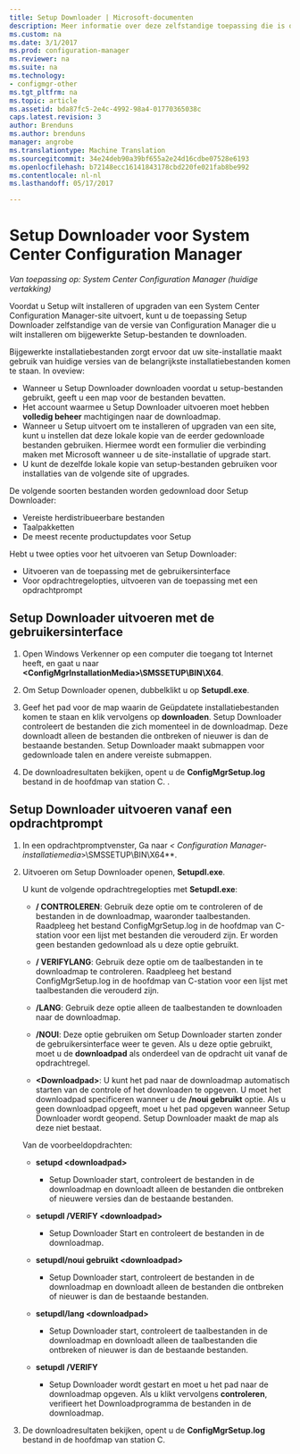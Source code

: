 ```yaml
---
title: Setup Downloader | Microsoft-documenten
description: Meer informatie over deze zelfstandige toepassing die is ontworpen om te controleren van de site-installatie maakt gebruik van huidige versies van de belangrijkste installatiebestanden komen te staan.
ms.custom: na
ms.date: 3/1/2017
ms.prod: configuration-manager
ms.reviewer: na
ms.suite: na
ms.technology:
- configmgr-other
ms.tgt_pltfrm: na
ms.topic: article
ms.assetid: bda87fc5-2e4c-4992-98a4-01770365038c
caps.latest.revision: 3
author: Brenduns
ms.author: brenduns
manager: angrobe
ms.translationtype: Machine Translation
ms.sourcegitcommit: 34e24deb90a39bf655a2e24d16cdbe07528e6193
ms.openlocfilehash: b72148ecc16141843178cbd220fe021fab8be992
ms.contentlocale: nl-nl
ms.lasthandoff: 05/17/2017

---
```

# <a name="setup-downloader-for-system-center-configuration-manager"></a>Setup Downloader voor System Center Configuration Manager

*Van toepassing op: System Center Configuration Manager (huidige vertakking)*

Voordat u Setup wilt installeren of upgraden van een System Center Configuration Manager-site uitvoert, kunt u de toepassing Setup Downloader zelfstandige van de versie van Configuration Manager die u wilt installeren om bijgewerkte Setup-bestanden te downloaden.  

Bijgewerkte installatiebestanden zorgt ervoor dat uw site-installatie maakt gebruik van huidige versies van de belangrijkste installatiebestanden komen te staan. In oveview:   
-   Wanneer u Setup Downloader downloaden voordat u setup-bestanden gebruikt, geeft u een map voor de bestanden bevatten.  
-   Het account waarmee u Setup Downloader uitvoeren moet hebben **volledig beheer** machtigingen naar de downloadmap.  
-   Wanneer u Setup uitvoert om te installeren of upgraden van een site, kunt u instellen dat deze lokale kopie van de eerder gedownloade bestanden gebruiken. Hiermee wordt een formulier die verbinding maken met Microsoft wanneer u de site-installatie of upgrade start.  
-   U kunt de dezelfde lokale kopie van setup-bestanden gebruiken voor installaties van de volgende site of upgrades.  

De volgende soorten bestanden worden gedownload door Setup Downloader:  
-   Vereiste herdistribueerbare bestanden  
-   Taalpakketten  
-   De meest recente productupdates voor Setup  

Hebt u twee opties voor het uitvoeren van Setup Downloader:
- Uitvoeren van de toepassing met de gebruikersinterface
- Voor opdrachtregelopties, uitvoeren van de toepassing met een opdrachtprompt


## <a name="run-setup-downloader-with-the-user-interface"></a>Setup Downloader uitvoeren met de gebruikersinterface  

1.  Open Windows Verkenner op een computer die toegang tot Internet heeft, en gaat u naar  **&lt;ConfigMgrInstallationMedia\>\SMSSETUP\BIN\X64**.  

2.  Om Setup Downloader openen, dubbelklikt u op **Setupdl.exe**.   

3. Geef het pad voor de map waarin de Geüpdatete installatiebestanden komen te staan en klik vervolgens op **downloaden**. Setup Downloader controleert de bestanden die zich momenteel in de downloadmap. Deze downloadt alleen de bestanden die ontbreken of nieuwer is dan de bestaande bestanden. Setup Downloader maakt submappen voor gedownloade talen en andere vereiste submappen.  

4.  De downloadresultaten bekijken, opent u de **ConfigMgrSetup.log** bestand in de hoofdmap van station C.  .  

## <a name="run-setup-downloader-from-a-command-prompt"></a>Setup Downloader uitvoeren vanaf een opdrachtprompt  

1.  In een opdrachtpromptvenster, Ga naar  **&lt;* Configuration Manager-installatiemedia*\>\SMSSETUP\BIN\X64**.   

2.  Uitvoeren om Setup Downloader openen, **Setupdl.exe**.

    U kunt de volgende opdrachtregelopties met **Setupdl.exe**:   

    -   **/ CONTROLEREN**: Gebruik deze optie om te controleren of de bestanden in de downloadmap, waaronder taalbestanden. Raadpleeg het bestand ConfigMgrSetup.log in de hoofdmap van C-station voor een lijst met bestanden die verouderd zijn. Er worden geen bestanden gedownload als u deze optie gebruikt.  

    -   **/ VERIFYLANG**: Gebruik deze optie om de taalbestanden in te downloadmap te controleren. Raadpleeg het bestand ConfigMgrSetup.log in de hoofdmap van C-station voor een lijst met taalbestanden die verouderd zijn.

    -   **/LANG**: Gebruik deze optie alleen de taalbestanden te downloaden naar de downloadmap.  

    -   **/NOUI**: Deze optie gebruiken om Setup Downloader starten zonder de gebruikersinterface weer te geven. Als u deze optie gebruikt, moet u de **downloadpad** als onderdeel van de opdracht uit vanaf de opdrachtregel.  

    -   **&lt;Downloadpad\>**: U kunt het pad naar de downloadmap automatisch starten van de controle of het downloaden te opgeven. U moet het downloadpad specificeren wanneer u de **/noui gebruikt** optie. Als u geen downloadpad opgeeft, moet u het pad opgeven wanneer Setup Downloader wordt geopend. Setup Downloader maakt de map als deze niet bestaat.  

    Van de voorbeeldopdrachten:

    -   **setupd &lt;downloadpad\>**  

        -   Setup Downloader start, controleert de bestanden in de downloadmap en downloadt alleen de bestanden die ontbreken of nieuwere versies dan de bestaande bestanden.     

    -   **setupdl /VERIFY &lt;downloadpad\>**  

        -   Setup Downloader Start en controleert de bestanden in de downloadmap.  

    -   **setupdl/noui gebruikt &lt;downloadpad\>**  

        -   Setup Downloader start, controleert de bestanden in de downloadmap en downloadt alleen de bestanden die ontbreken of nieuwer is dan de bestaande bestanden.  

    -   **setupdl/lang &lt;downloadpad\>**  

        -   Setup Downloader start, controleert de taalbestanden in de downloadmap en downloadt alleen de taalbestanden die ontbreken of nieuwer is dan de bestaande bestanden.  

    -   **setupdl /VERIFY**  

        -   Setup Downloader wordt gestart en moet u het pad naar de downloadmap opgeven. Als u klikt vervolgens **controleren**, verifieert het Downloadprogramma de bestanden in de downloadmap.  

3.  De downloadresultaten bekijken, opent u de **ConfigMgrSetup.log** bestand in de hoofdmap van station C.

